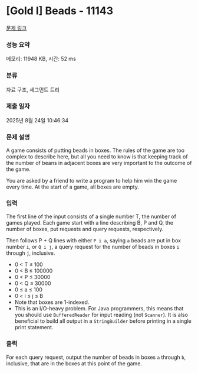# [Gold I] Beads - 11143 

[문제 링크](https://www.acmicpc.net/problem/11143) 

### 성능 요약

메모리: 11948 KB, 시간: 52 ms

### 분류

자료 구조, 세그먼트 트리

### 제출 일자

2025년 8월 24일 10:46:34

### 문제 설명

<p>A game consists of putting beads in boxes. The rules of the game are too complex to describe here, but all you need to know is that keeping track of the number of beans in adjacent boxes are very important to the outcome of the game.</p>

<p>You are asked by a friend to write a program to help him win the game every time. At the start of a game, all boxes are empty.</p>

### 입력 

 <p>The first line of the input consists of a single number T, the number of games played. Each game start with a line describing B, P and Q, the number of boxes, put requests and query requests, respectively.</p>

<p>Then follows P + Q lines with either <code>P i a</code>, saying <code>a</code> beads are put in box number <code>i</code>, or <code>Q i j</code>, a query request for the number of beads in boxes <code>i</code> through <code>j</code>, inclusive.</p>

<ul>
	<li>0 < T ≤ 100</li>
	<li>0 < B ≤ 100000</li>
	<li>0 < P ≤ 30000</li>
	<li>0 < Q ≤ 30000</li>
	<li>0 ≤ a ≤ 100</li>
	<li>0 < i ≤ j ≤ B</li>
	<li>Note that boxes are 1-indexed.</li>
	<li>This is an I/O-heavy problem. For Java programmers, this means that you should use <code>BufferedReader</code> for input reading (not <code>Scanner</code>). It is also beneficial to build all output in a <code>StringBuilder</code> before printing in a single print statement.</li>
</ul>

### 출력 

 <p>For each query request, output the number of beads in boxes <code>a</code> through <code>b</code>, inclusive, that are in the boxes at this point of the game.</p>

